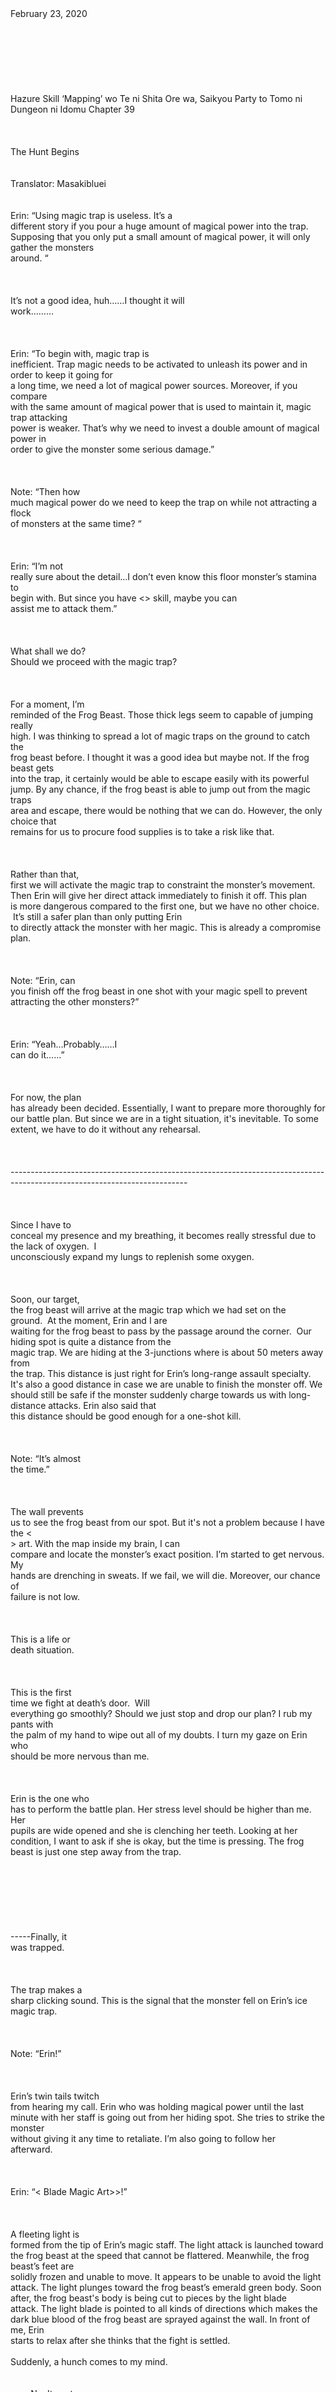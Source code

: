 <br/>
<br/>
<br/>
<br/>
<br/>
<br/>
<br/>
<br/>
February 23, 2020<br/>
<br/>
<br/>
<br/>
<br/>
<br/>
<br/>
<br/>
Hazure Skill ‘Mapping’ wo Te ni Shita Ore wa, Saikyou Party to Tomo ni Dungeon ni Idomu Chapter 39<br/>
<br/>
<br/>
<br/>
The Hunt Begins<br/>
<br/>
<br/>
Translator: Masakibluei<br/>
<br/>
<br/>
Erin: “Using magic trap is useless. It’s a<br/>
different story if you pour a huge amount of magical power into the trap. Supposing that you only put a small amount of magical power, it will only gather the monsters<br/>
around. “<br/>
<br/>
<br/>
<br/>
It’s not a good idea, huh……I thought it will<br/>
work………<br/>
<br/>
<br/>
<br/>
Erin: “To begin with, magic trap is<br/>
inefficient. Trap magic needs to be activated to unleash its power and in order to keep it going for<br/>
a long time, we need a lot of magical power sources. Moreover, if you compare<br/>
with the same amount of magical power that is used to maintain it, magic trap attacking<br/>
power is weaker. That’s why we need to invest a double amount of magical power in<br/>
order to give the monster some serious damage.”<br/>
<br/>
<br/>
<br/>
Note: “Then how<br/>
much magical power do we need to keep the trap on while not attracting a flock<br/>
of monsters at the same time? “<br/>
<br/>
<br/>
<br/>
Erin: “I’m not<br/>
really sure about the detail…I don’t even know this floor monster’s stamina to<br/>
begin with. But since you have <<Stealth>> skill, maybe you can<br/>
assist me to attack them.” <br/>
<br/>
<br/>
<br/>
What shall we do?<br/>
Should we proceed with the magic trap?<br/>
<br/>
<br/>
<br/>
For a moment, I’m<br/>
reminded of the Frog Beast. Those thick legs seem to capable of jumping really<br/>
high. I was thinking to spread a lot of magic traps on the ground to catch the<br/>
frog beast before. I thought it was a good idea but maybe not. If the frog beast gets<br/>
into the trap, it certainly would be able to escape easily with its powerful<br/>
jump. By any chance, if the frog beast is able to jump out from the magic traps<br/>
area and escape, there would be nothing that we can do. However, the only choice that<br/>
remains for us to procure food supplies is to take a risk like that. <br/>
<br/>
<br/>
<br/>
Rather than that,<br/>
first we will activate the magic trap to constraint the monster’s movement.<br/>
Then Erin will give her direct attack immediately to finish it off. This plan<br/>
is more dangerous compared to the first one, but we have no other choice.  It’s still a safer plan than only putting Erin<br/>
to directly attack the monster with her magic. This is already a compromise<br/>
plan. <br/>
<br/>
<br/>
<br/>
Note: “Erin, can<br/>
you finish off the frog beast in one shot with your magic spell to prevent<br/>
attracting the other monsters?”<br/>
<br/>
<br/>
<br/>
Erin: “Yeah…Probably……I<br/>
can do it……”<br/>
<br/>
<br/>
<br/>
For now, the plan<br/>
has already been decided. Essentially, I want to prepare more thoroughly for<br/>
our battle plan. But since we are in a tight situation, it's inevitable. To some<br/>
extent, we have to do it without any rehearsal. <br/>
<br/>
<br/>
<br/>
--------------------------------------------------------------------------------------------------------------------------<br/>
<br/>
<br/>
<br/>
Since I have to<br/>
conceal my presence and my breathing, it becomes really stressful due to the lack of oxygen.  I<br/>
unconsciously expand my lungs to replenish some oxygen. <br/>
<br/>
<br/>
<br/>
Soon, our target,<br/>
the frog beast will arrive at the magic trap which we had set on the<br/>
ground.  At the moment, Erin and I are<br/>
waiting for the frog beast to pass by the passage around the corner.  Our hiding spot is quite a distance from the<br/>
magic trap. We are hiding at the 3-junctions where is about 50 meters away from<br/>
the trap. This distance is just right for Erin’s long-range assault specialty. It's also a good distance in case we are unable to finish the monster off. We should still be safe if the monster suddenly charge towards us with long-distance attacks. Erin also said that<br/>
this distance should be good enough for a one-shot kill. <br/>
<br/>
<br/>
<br/>
Note: “It’s almost<br/>
the time.”<br/>
<br/>
<br/>
<br/>
The wall prevents<br/>
us to see the frog beast from our spot. But it's not a problem because I have<br/>
the <<Search Enemy>> art. With the map inside my brain, I can<br/>
compare and locate the monster’s exact position. I’m started to get nervous. My<br/>
hands are drenching in sweats. If we fail, we will die. Moreover, our chance of<br/>
failure is not low. <br/>
<br/>
<br/>
<br/>
This is a life or<br/>
death situation. <br/>
<br/>
<br/>
<br/>
This is the first<br/>
time we fight at death’s door.  Will<br/>
everything go smoothly? Should we just stop and drop our plan? I rub my pants with<br/>
the palm of my hand to wipe out all of my doubts. I turn my gaze on Erin who<br/>
should be more nervous than me.<br/>
<br/>
<br/>
<br/>
Erin is the one who<br/>
has to perform the battle plan. Her stress level should be higher than me. Her<br/>
pupils are wide opened and she is clenching her teeth. Looking at her<br/>
condition, I want to ask if she is okay, but the time is pressing. The frog<br/>
beast is just one step away from the trap. <br/>
<br/>
<br/>
<br/>
<br/>
<br/>
<br/>
<br/>
-----Finally, it<br/>
was trapped. <br/>
<br/>
<br/>
<br/>
The trap makes a<br/>
sharp clicking sound. This is the signal that the monster fell on Erin’s ice<br/>
magic trap. <br/>
<br/>
<br/>
<br/>
Note: “Erin!”<br/>
<br/>
<br/>
<br/>
Erin’s twin tails twitch<br/>
from hearing my call. Erin who was holding magical power until the last minute with her staff is going out from her hiding spot. She tries to strike the monster<br/>
without giving it any time to retaliate. I’m also going to follow her<br/>
afterward. <br/>
<br/>
<br/>
<br/>
Erin: “<<Light<br/>
Blade Magic Art>>!”<br/>
<br/>
<br/>
<br/>
A fleeting light is<br/>
formed from the tip of Erin’s magic staff. The light attack is launched toward<br/>
the frog beast at the speed that cannot be flattered. Meanwhile, the frog beast’s feet are<br/>
solidly frozen and unable to move. It appears to be unable to avoid the light<br/>
attack. The light plunges toward the frog beast’s emerald green body. Soon after, the frog beast's body is being cut to pieces by the light blade<br/>
attack. The light blade is pointed to all kinds of directions which makes the dark blue blood of the frog beast are sprayed against the wall. In front of me, Erin<br/>
starts to relax after she thinks that the fight is settled. <br/>
<br/>
Suddenly, a hunch comes to my mind. <br/>
<br/>
<br/>
-----No. Its not<br/>
finished yet. The fight is still far from over yet.<br/>
<br/>
<br/>
<br/>
Hostile aura is<br/>
still creeping out from the body of the frog beast who is on the verge of<br/>
dying. This monster is still persistent to live. <br/>
<br/>
<br/>
<br/>
Note:<br/>
“<<Withdraw>>, <<Withdraw>>, <<Withdraw>>,<br/>
<<Withdraw>>, <<Withdraw>>, <<Withdraw>>!!”<br/>
<br/>
<br/>
<br/>
I reflexively<br/>
shouted <<Withdraw>> so many times. Then, I instantly hold Erin’s body in my arm and rush to escape. <br/>
<br/>
We have to<br/>
getaway farther, farther than here, I thought so to myself. <br/>
<br/>
Actually, I don’t know what is going to happen. The consequence is unimaginable. But I know one thing for sure, If I did not escape<br/>
right away, I would die. I just escape based on pure instinct. When I finally get a grip on the whole situation,<br/>
there is a sword pointed right in front of my eyes and nose. It was closed by 1<br/>
cm to my face. I am mute in amazement as I look at the tip of the sword that is<br/>
standing still.<br/>
<br/>
<br/>
<br/>
This is not a<br/>
sword. It’s a tongue. <br/>
<br/>
<br/>
<br/>
I realize that the<br/>
frog beast was trying to pierce my face by extending its tongue. Fortunately, I just thought<br/>
to get away from the monster as far as I can……To think that it was pretty safe from our previous spot. My<br/>
speculation was completely out of the mark. I let out a dry laugh as I<br/>
reconsider the whole situation.  I didn’t<br/>
think that the frog beast has a hidden long-range attack technique.<br/>
<br/>
<br/>
<br/>
If we were late to<br/>
jump away by one second. <br/>
<br/>
<br/>
If one of my<br/>
<<Withdraw>> is not activated.<br/>
<br/>
<br/>
<br/>
Then I would have been<br/>
stabbed by this time. <br/>
My thoughts are filled with those horrors.<br/>
<br/>
<br/>
<br/>
Suddenly, I hear<br/>
the breaking sounds of the ice trap and it makes me return to my sense. Apparently, the<br/>
frog beast with all it’s might, is trying to break away from the trap. The<br/>
sounds of the breaking ice are the signal. <br/>
<br/>
<br/>
<br/>
Note: “Erin,<br/>
quickly cast another spell!” <br/>
<br/>
<br/>
<br/>
I forcefully open<br/>
the narrow airway to my lungs and squeeze out my voice to scream at Erin. Due to my scream, Erin<br/>
finally regains her sense back. <br/>
<br/>
<br/>
<br/>
Erin: “Aaa…”<br/>
<br/>
<br/>
<br/>
While being<br/>
impatience, Erin fills up her magic into her magic staff. The spell is ready at<br/>
the same time the frog beast breaks free from the trap. With a sound, the frog<br/>
beast jumps like a bullet. Erin shuts her eyes while casting a lightning attack. <br/>
<br/>
<br/>
<br/>
After violent<br/>
noises, the frog beast go head to head into the lightning and burst off. Pieces<br/>
of roasted frog beast meat are spreading in front of my eyes. <br/>
<br/>
<br/>
<br/>
Note: “---That was<br/>
dangerous…”<br/>
<br/>
<br/>
<br/>
We look at the<br/>
scattered bodies on the ground and reaffirm that the frog beast is completely<br/>
dead. I fall down on the ground out of relief. I turn my eyes on Erin and she<br/>
is also collapsed on the ground with a complex feeling. <br/>
<br/>
<br/>
<br/>
<br/>
<br/>
Note: “Let’s move<br/>
quickly to a place where we can eat.”<br/>
<br/>
<br/>
<br/>
Looking at the<br/>
carcass of the frog beast’s dead body makes my appetite decrease by one<br/>
degree. Actually, since it was killed with a flashy lightning attack, there is<br/>
barely any body parts left of the frog beast that can be eaten. However, this was<br/>
a prey that we risked our own life to hunt. There is no way that we can desert it<br/>
before our own eyes. We should retrieve all the edible parts before other<br/>
monsters come and make a commotion. Fortunately, there is no sign of monster<br/>
coming to our location. <br/>
<br/>
<br/>
<br/>
I take out a knife<br/>
from the items bag and hand it over to Erin. The role for stripping the meat fall on<br/>
Erin who has the skill to know which body parts of the frog beast that can be<br/>
eaten. In the meantime, I keep looking out for the movements of the nearby<br/>
monsters with <<Search Enemy>> skill. After she finishes collecting<br/>
the meats, she freezes with her ice magic and gives it to me. I obediently<br/>
accept it and put it into the items bag. <br/>
<br/>
<br/>
<br/>
Note: “With only<br/>
this much, why the heck did we work hard to blow it…”<br/>
<br/>
<br/>
<br/>
I blurted out those<br/>
words unconsciously without any consideration. I did it spontaneously without any hidden<br/>
meaning. I was just trying to start a conversation. However, the moment I<br/>
realize my slip of tongue, I have no time to retort it back. <br/>
<br/>
<br/>
<br/>
Erin: “I can’t do this<br/>
anymore…”<br/>
<br/>
<br/>
<br/>
As I notice the<br/>
grief in her voice, I raise my head to see her. <br/>
<br/>
<br/>
<br/>
-----She is. Erin<br/>
is. Crying. <br/>
<br/>
<br/>
<br/>
<br/>
-------------------------------------------------------------------------------------------------------------------------<br/>
<br/>
<br/>
<br/>
<br/>
<br/>
<br/>
Translator note:<br/>
An intense chapter. Too bad about the meat. They worked hard for it but they didn't gain as much as their effort. See you next week. <br/>
<br/>
<br/>
<br/>
<br/>
Previous TOC  Next Chapter<br/>
<br/>
<br/>
<br/>
<br/>
<br/>
<br/>
<br/>
If you like our translation, please support us by buying us a cup of coffee or read our translation only at our site!<br/>
<br/>
<br/>
<br/>
<br/>
<br/>
<br/>
<br/>
<br/>
<br/>
<br/>
<br/>
<br/>
<br/>
Share<br/>
<br/>
<br/>
<br/>
<br/>
<br/>
<br/>
<br/>
<br/>
Get link<br/>
<br/>
<br/>
<br/>
<br/>
<br/>
<br/>
<br/>
Facebook<br/>
<br/>
<br/>
<br/>
<br/>
<br/>
<br/>
<br/>
Twitter<br/>
<br/>
<br/>
<br/>
<br/>
<br/>
<br/>
<br/>
Pinterest<br/>
<br/>
<br/>
<br/>
<br/>
<br/>
<br/>
<br/>
Email<br/>
<br/>
<br/>
<br/>
<br/>
<br/>
<br/>
<br/>
Other Apps<br/>
<br/>
<br/>
<br/>
<br/>
<br/>
<br/>
<br/>
<br/>
<br/>
Labels:<br/>
Hazure skill<br/>
mapping skill<br/>
trash skill<br/>
<br/>
<br/>
<br/>
<br/>
<br/>
<br/>
